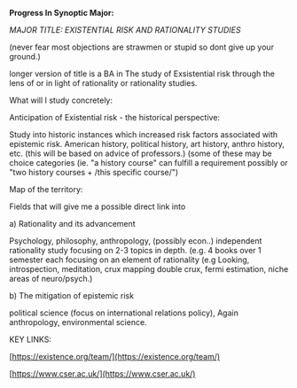 **Progress In Synoptic Major:**

*MAJOR TITLE: EXISTENTIAL RISK AND RATIONALITY STUDIES*  
  
(never fear most objections are strawmen or stupid so dont give up your ground.)  
  
longer version of title is a BA in The study of Exsistential risk through the lens of or in light of rationality or rationality studies.  
  
What will I study concretely:  
  
Anticipation of Existential risk - the historical perspective:  
  
Study into historic instances which increased risk factors associated with epistemic risk. American history, political history, art history, anthro history, etc. (this will be based on advice of professors.) (some of these may be choice categories (ie. "a history course" can fulfill a requirement possibly or "two history courses + /this specific course/")  
  
Map of the territory:  
  
Fields that will give me a possible direct link into  
  
a) Rationality and its advancement  
  
Psychology, philosophy, anthropology, (possibly econ..) independent rationality study focusing on 2-3 topics in depth. (e.g. 4 books over 1 semester each focusing on an element of rationality (e.g Looking, introspection, meditation, crux mapping double crux, fermi estimation, niche areas of neuro/psych.)  
  
b) The mitigation of epistemic risk  
  
political science (focus on international relations policy), Again anthropology, environmental science.  
  
  
  
KEY LINKS:  
  
[https://existence.org/team/](https://existence.org/team/)  
  
[https://www.cser.ac.uk/](https://www.cser.ac.uk/)
